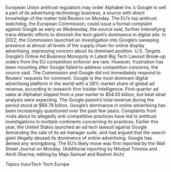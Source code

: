 European Union antitrust regulators may order Alphabet Inc.’s Google to sell a part of its advertising-technology business, a source with direct knowledge of the matter told Reuters on Monday.
The EU’s top antitrust watchdog, the European Commission, could issue a formal complaint against Google as early as Wednesday, the source said, further intensifying trans-Atlantic efforts to diminish the tech giant’s dominance in digital ads.
In 2022, the Commission launched an investigation into Google’s sweeping presence at almost all levels of the supply chain for online display advertising, expressing concern about its dominant position.
U.S. Targets Google’s Online Ad Business Monopoly in Latest Big Tech Lawsuit
Break-up orders from the EU competition enforcer are rare. However, frustration has been mounting after Google failed to address competition concerns, the source said.
The Commission and Google did not immediately respond to Reuters’ requests for comment.
Google is the most dominant digital advertising platform in the world with a 28% market share of global ad revenue, according to research firm Insider Intelligence.
First-quarter ad sales at Alphabet slipped from a year earlier to $54.55 billion, but beat what analysts were expecting. The Google parent’s total revenue during the period stood at $69.79 billion.
Google’s dominance in online advertising has been increasingly questioned over the past few years. Complaints from rivals about its allegedly anti-competitive practices have led to antitrust investigations in multiple continents concerning its practices.
Earlier this year, the United States launched an ad tech lawsuit against Google demanding the sale of its ad manager suite, and had argued that the search giant illegally abused its dominance of online advertising. Google has denied any wrongdoing.
The EU’s likely move was first reported by the Wall Street Journal on Monday.
(Additional reporting by Nilutpal Timsina and Akriti Sharma; editing by Maju Samuel and Rashmi Aich)

Topics
InsurTech
Tech
Europe
